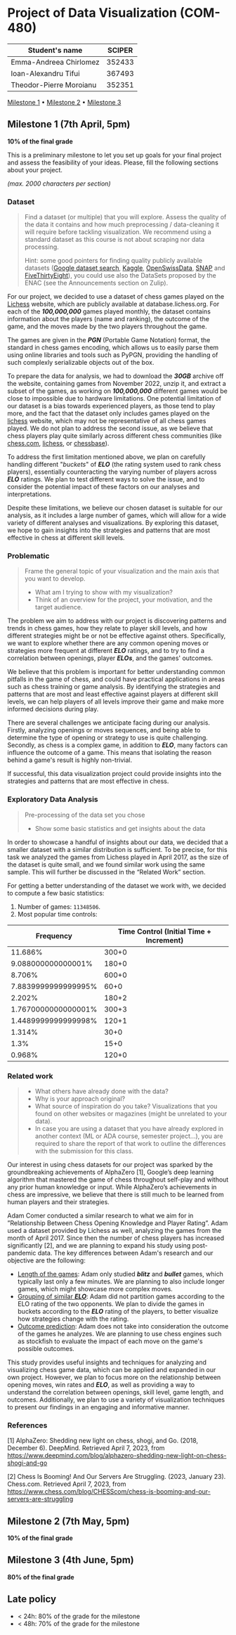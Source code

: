 # Project of Data Visualization (COM-480)

| Student's name | SCIPER |
| -------------- | ------ |
| Emma-Andreea Chirlomez | 352433 |
| Ioan-Alexandru Tifui | 367493 |
| Theodor-Pierre Moroianu | 352351 |

[Milestone 1](#milestone-1) • [Milestone 2](#milestone-2) • [Milestone 3](#milestone-3)

## Milestone 1 (7th April, 5pm)

**10% of the final grade**

This is a preliminary milestone to let you set up goals for your final project and assess the feasibility of your ideas.
Please, fill the following sections about your project.

*(max. 2000 characters per section)*

### Dataset

> Find a dataset (or multiple) that you will explore. Assess the quality of the data it contains and how much preprocessing / data-cleaning it will require before tackling visualization. We recommend using a standard dataset as this course is not about scraping nor data processing.
>
> Hint: some good pointers for finding quality publicly available datasets ([Google dataset search](https://datasetsearch.research.google.com/), [Kaggle](https://www.kaggle.com/datasets), [OpenSwissData](https://opendata.swiss/en/), [SNAP](https://snap.stanford.edu/data/) and [FiveThirtyEight](https://data.fivethirtyeight.com/)), you could use also the DataSets proposed by the ENAC (see the Announcements section on Zulip).

For our project, we decided to use a dataset of chess games played on the [Lichess](https://database.lichess.org/) website, which are publicly available at database.lichess.org. For each of the ***100,000,000*** games played monthly, the dataset contains information about the players (name and ranking), the outcome of the game, and the moves made by the two players throughout the game.

The games are given in the ***PGN*** (Portable Game Notation) format, the standard in chess games encoding, which allows us to easily parse them using online libraries and tools such as PyPGN, providing the handling of such complexly serializable objects out of the box.

To prepare the data for analysis, we had to download the ***30GB*** archive off the website, containing games from November 2022, unzip it, and extract a subset of the games, as working on ***100,000,000*** different games would be close to impossible due to hardware limitations. One potential limitation of our dataset is a bias towards experienced players, as those tend to play more, and the fact that the dataset only includes games played on the [lichess](https://lichess.org/) website, which may not be representative of all chess games played. We do not plan to address the second issue, as we believe that chess players play quite similarly across different chess communities (like [chess.com](http://chess.com/), [lichess](http://lichess.org/), or [chessbase](https://play.chessbase.com/)).

To address the first limitation mentioned above, we plan on carefully handling different "*buckets*" of ***ELO*** (the rating system used to rank chess players), essentially counteracting the varying number of players across ***ELO*** ratings. We plan to test different ways to solve the issue, and to  consider the potential impact of these factors on our analyses and interpretations.

Despite these limitations, we believe our chosen dataset is suitable for our analysis, as it includes a large number of games, which will allow for a wide variety of different analyses and visualizations. By exploring this dataset, we hope to gain insights into the strategies and patterns that are most effective in chess at different skill levels.


### Problematic

> Frame the general topic of your visualization and the main axis that you want to develop.
> - What am I trying to show with my visualization?
> - Think of an overview for the project, your motivation, and the target audience.

The problem we aim to address with our project is discovering patterns and trends in chess games, how they relate to player skill levels, and how different strategies might be or not be effective against others. Specifically, we want to explore whether there are any common opening moves or strategies more frequent at different ***ELO*** ratings, and to try to find a correlation between openings, player ***ELOs***, and the games' outcomes.

We believe that this problem is important for better understanding common pitfalls in the game of chess, and could have practical applications in areas such as chess training or game analysis. By identifying the strategies and patterns that are most and least effective against players at different skill levels, we can help players of all levels improve their game and make more informed decisions during play.

There are several challenges we anticipate facing during our analysis. Firstly, analyzing openings or moves sequences, and being able to determine the type of opening or strategy to use is quite challenging. Secondly, as chess is a complex game, in addition to ***ELO***, many factors can influence the outcome of a game. This means that isolating the reason behind a game's result is highly non-trivial.

If successful, this data visualization project could provide insights into the strategies and patterns that are most effective in chess.



### Exploratory Data Analysis

> Pre-processing of the data set you chose
> - Show some basic statistics and get insights about the data

In order to showcase a handful of insights about our data, we decided that a smaller dataset with a similar distribution is sufficient. To be precise, for this task we analyzed the games from Lichess played in April 2017, as the size of the dataset is quite small, and we found similar work using the same sample. This will further be discussed in the “Related Work” section.

For getting a better understanding of the dataset we work with, we decided to compute a few basic statistics:

1. Number of games: `11348506`.
2. Most popular time controls:

| Frequency | Time Control (Initial Time + Increment) |
|----------|---------------------|
| 11.686% | 300+0 |
| 9.088000000000001% | 180+0 |
| 8.706% | 600+0 |
| 7.8839999999999995% | 60+0 |
| 2.202% | 180+2 |
| 1.7670000000000001% | 300+3 |
| 1.4489999999999998% | 120+1 |
| 1.314% | 30+0 |
| 1.3% | 15+0 |
| 0.968% | 120+0 |

### Related work


> - What others have already done with the data?
> - Why is your approach original?
> - What source of inspiration do you take? Visualizations that you found on other websites or magazines (might be unrelated to your data).
> - In case you are using a dataset that you have already explored in another context (ML or ADA course, semester project...), you are required to share the report of that work to outline the differences with the submission for this class.

Our interest in using chess datasets for our project was sparked by the groundbreaking achievements of AlphaZero [1], Google’s deep learning algorithm that mastered the game of chess throughout self-play and without any prior human knowledge or input. While AlphaZero’s achievements in chess are impressive, we believe that there is still much to be learned from human players and their strategies.

Adam Comer conducted a similar research to what we aim for in ”Relationship Between Chess Opening Knowledge and Player Rating”.  Adam used a dataset provided by Lichess as well, analyzing the games from the month of April 2017. Since then the number of chess players has increased significantly [2], and we are planning to expand his study using post-pandemic data.
The key differences between Adam's research and our objective are the following:

 - <ins>Length of the games</ins>: Adam only studied ***blitz*** and ***bullet*** games, which typically last only a few minutes. We are planning to also include longer games, which might showcase more complex moves.
- <ins>Grouping of similar ***ELO***</ins>: Adam did not partition games according to the ELO rating of the two opponents. We plan to divide the games in buckets according to the ***ELO*** rating of the players, to better visualize how strategies change with the rating. 
- <ins>Outcome prediction</ins>: Adam does not take into consideration the outcome of the games he analyzes. We are planning to use chess engines such as stockfish to evaluate the impact of each move on the game's possible outcomes.

This study provides useful insights and techniques for analyzing and visualizing chess game data, which can be applied and expanded in our own project. However, we plan to focus more on the relationship between opening moves, win rates and ***ELO***, as well as providing a way to understand the correlation between openings, skill level, game length, and outcomes. Additionally, we plan to use a variety of visualization techniques to present our findings in an engaging and informative manner.

### References
[1] AlphaZero: Shedding new light on chess, shogi, and Go. (2018, December 6). DeepMind. Retrieved April 7, 2023, from https://www.deepmind.com/blog/alphazero-shedding-new-light-on-chess-shogi-and-go

[2] Chess Is Booming! And Our Servers Are Struggling. (2023, January 23). Chess.com. Retrieved April 7, 2023, from https://www.chess.com/blog/CHESScom/chess-is-booming-and-our-servers-are-struggling


## Milestone 2 (7th May, 5pm)

**10% of the final grade**


## Milestone 3 (4th June, 5pm)

**80% of the final grade**


## Late policy

- < 24h: 80% of the grade for the milestone
- < 48h: 70% of the grade for the milestone

